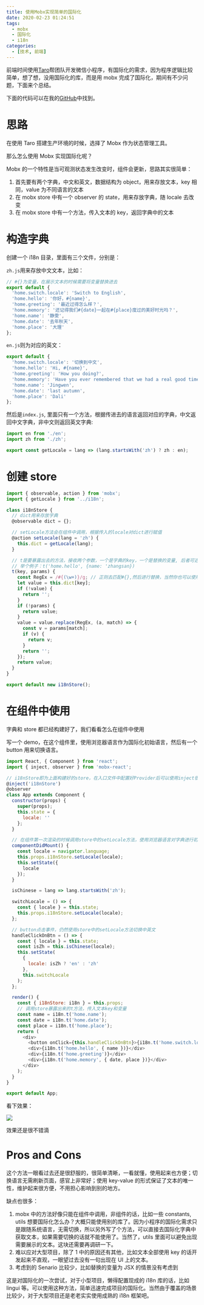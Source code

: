 ```yaml
---
title: 使用Mobx实现简单的国际化
date: 2020-02-23 01:24:51
tags:
  - mobx
  - 国际化
  - i18n
categories:
  - [技术, 前端]
---
```


前端时间使用[Taro](https://taro-docs.jd.com/)帮团队开发微信小程序，有国际化的需求，因为程序逻辑比较简单，想了想，没用国际化的库，而是用 mobx 完成了国际化，期间有不少问题，下面来个总结。

下面的代码可以在我的[GitHub](https://github.com/stekovinbranturry/mobx-i18n)中找到。

# 思路

在使用 Taro 搭建生产环境的时候，选择了 Mobx 作为状态管理工具。

那么怎么使用 Mobx 实现国际化呢？

Mobx 的一个特性是当可观测状态发生改变时，组件会更新，思路其实很简单：

1. 首先要有两个字典，中文和英文，数据结构为 object，用来存放文本，key 相同，value 为不同语言的文本
2. 在 mobx store 中有一个 observer 的 state，用来存放字典，随 locale 去改变
3. 在 mobx store 中有一个方法，传入文本的 key，返回字典中的文本

# 构造字典

创建一个 i18n 目录，里面有三个文件，分别是：

`zh.js`用来存放中文文本，比如：

```js
// #{}为变量，在展示文本的时候需要将变量替换进去
export default {
  'home.switch.locale': 'Switch to English',
  'home.hello': '你好，#{name}',
  'home.greeting': '最近过得怎么样？',
  'home.memory': '还记得我们#{date}一起在#{place}度过的美好时光吗？',
  'home.name': '静雯',
  'home.date': '去年秋天',
  'home.place': '大理'
};
```

`en.js`则为对应的英文：

```js
export default {
  'home.switch.locale': '切换到中文',
  'home.hello': 'Hi, #{name}',
  'home.greeting': 'How you doing?',
  'home.memory': 'Have you ever remembered that we had a real good time in #{place} #{date}?',
  'home.name': 'Jingwen',
  'home.date': 'last autumn',
  'home.place': 'Dali'
};
```

然后是`index.js`, 里面只有一个方法，根据传进去的语言返回对应的字典，中文返回中文字典，非中文则返回英文字典:

```js
import en from './en';
import zh from './zh';

export const getLocale = lang => (lang.startsWith('zh') ? zh : en);
```

# 创建 store

```js
import { observable, action } from 'mobx';
import { getLocale } from '../i18n';

class i18nStore {
  // dict用来存放字典
  @observable dict = {};

  // setLocale方法会在组件中调用，根据传入的locale对dict进行赋值
  @action setLocale(lang = 'zh') {
    this.dict = getLocale(lang);
  }

  // t是要暴露出去的方法，接收两个参数，一个是字典的key，一个是替换的变量, 后者可选
  // 举个例子：t('home.hello', {name: 'zhangsan})
  t(key, params) {
    const RegEx = /#{(\w+)}/g; // 正则去匹配#{},然后进行替换，当然你也可以使用${}，根据个人喜好
    let value = this.dict[key];
    if (!value) {
      return '';
    }
    if (!params) {
      return value;
    }
    value = value.replace(RegEx, (a, match) => {
      const v = params[match];
      if (v) {
        return v;
      }
      return '';
    });
    return value;
  }
}

export default new i18nStore();
```

# 在组件中使用

字典和 store 都已经构建好了，我们看看怎么在组件中使用

写一个 demo，在这个组件里，使用浏览器语言作为国际化初始语言，然后有一个 button 用来切换语言。

```js
import React, { Component } from 'react';
import { inject, observer } from 'mobx-react';

// i18nStore即为上面构建好的store，在入口文件中配置好Provider后可以使用inject很方便地导入。注意inject和observer的顺序，不可颠倒
@inject('i18nStore')
@observer
class App extends Component {
  constructor(props) {
    super(props);
    this.state = {
      locale: ''
    };
  }

  // 在组件第一次渲染的时候调用store中的setLocale方法，使用浏览器语言对字典进行初始化
  componentDidMount() {
    const locale = navigator.language;
    this.props.i18nStore.setLocale(locale);
    this.setState({
      locale
    });
  }

  isChinese = lang => lang.startsWith('zh');

  switchLocale = () => {
    const { locale } = this.state;
    this.props.i18nStore.setLocale(locale);
  };

  // button点击事件，仍然使用store中的setLocale方法切换中英文
  handleClickOnBtn = () => {
    const { locale } = this.state;
    const isZh = this.isChinese(locale);
    this.setState(
      {
        locale: isZh ? 'en' : 'zh'
      },
      this.switchLocale
    );
  };

  render() {
    const { i18nStore: i18n } = this.props;
    // 调用store暴露出来的t方法，传入文本key和变量
    const name = i18n.t('home.name');
    const date = i18n.t('home.date');
    const place = i18n.t('home.place');
    return (
      <div>
        <button onClick={this.handleClickOnBtn}>{i18n.t('home.switch.locale')}</button>
        <div>{i18n.t('home.hello', { name })}</div>
        <div>{i18n.t('home.greeting')}</div>
        <div>{i18n.t('home.memory', { date, place })}</div>
      </div>
    );
  }
}

export default App;
```

看下效果：

![](./1.gif)

效果还是很不错滴

# Pros and Cons

这个方法一眼看过去还是很舒服的，很简单清晰，一看就懂，使用起来也方便；切换语言无需刷新页面，感官上非常好；使用 key-value 的形式保证了文本的唯一性，维护起来很方便，不用担心影响到别的地方。

缺点也很多：

1. mobx 中的方法好像只能在组件中调用，非组件的话，比如一些 constants, utils 想要国际化怎么办？大概只能使用别的库了。因为小程序的国际化需求只是跟随系统语言，无需切换，所以另外写了个方法，可以直接去国际化字典中获取文本，如果需要切换的话就不能使用了。当然了，utils 里面可以避免出现需要展示的文本。这块还需要再调研一下。
2. 难以应对大型项目，除了 1 中的原因还有其他，比如文本全部使用 key 的话开发起来不直观，一眼望过去没有一句出现在 UI 上的文本。
3. 考虑到的 Senario 比较少，比如替换的变量为 JSX 的情景没有考虑到

这是对国际化的一次尝试，对于小型项目，懒得配置现成的 i18n 库的话，比如 lingui 等。可以使用这种方法，简单迅速完成项目的国际化。当然由于覆盖的场景比较少，对于大型项目还是老老实实使用成熟的 i18n 框架吧。
